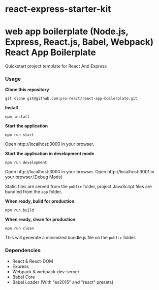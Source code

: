 # react-express-starter-kit
web app boilerplate (Node.js, Express, React.js, Babel, Webpack)
React App Boilerplate
=====================

Quickstart project template for React And Express 

### Usage
**Clone this repository**
```
git clone git@github.com:pro-react/react-app-boilerplate.git
```

**Install**
```
npm install
```

**Start the application**
```
npm run start
```
Open http://localhost:3000 in your browser.

**Start the application in development mode**
```
npm run development
```
Open http://localhost:3000 in your browser.
Open http://localhost:3001 in your browser.(Debug Mode)

Static files are served from the `public` folder, project JavaScript files are bundled from the `app` folder.

**When ready, build for production**
```
npm run build
```

**When ready, clean for production**
```
npm run clean
```

This will generate a minimized bundle.js file on the `public` folder.


### Dependencies

* React & React-DOM
* Express
* Webpack & webpack-dev-server
* Babel Core
* Babel Loader (With "es2015" and "react" presets)
